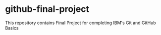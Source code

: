 # github-final-project
This repository contains Final Project for completing IBM's Git and GitHub Basics
